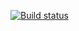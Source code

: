 [![Build status](https://ci.appveyor.com/api/projects/status/taphfjq66t8va0t5?svg=true)](https://ci.appveyor.com/project/Natalya32/debitcard)